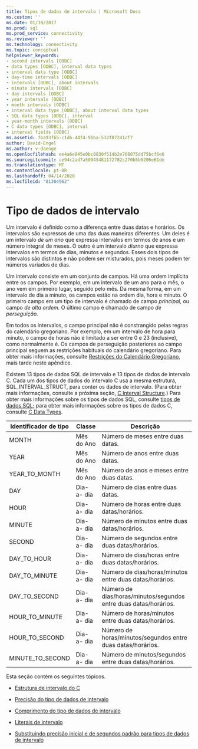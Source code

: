 ```yaml
---
title: Tipos de dados de intervalo | Microsoft Docs
ms.custom: ''
ms.date: 01/19/2017
ms.prod: sql
ms.prod_service: connectivity
ms.reviewer: ''
ms.technology: connectivity
ms.topic: conceptual
helpviewer_keywords:
- second intervals [ODBC]
- data types [ODBC], interval data types
- interval data type [ODBC]
- day-time intervals [ODBC]
- intervals [ODBC], about intervals
- minute intervals [ODBC]
- day intervals [ODBC]
- year intervals [ODBC]
- month intervals [ODBC]
- interval data type [ODBC], about interval data types
- SQL data types [ODBC], interval
- year-month intervals [ODBC]
- C data types [ODBC], interval
- interval fields [ODBC]
ms.assetid: fba93f65-c1db-44f4-91ba-532f87241cf7
author: David-Engel
ms.author: v-daenge
ms.openlocfilehash: ee4a6e845e0bc0830f514b2e768075dd75bcf6e6
ms.sourcegitcommit: ce94c2ad7a50945481172782c270b5b0206e61de
ms.translationtype: MT
ms.contentlocale: pt-BR
ms.lasthandoff: 04/14/2020
ms.locfileid: "81304962"
---
```

# <a name="interval-data-types"></a>Tipo de dados de intervalo
Um intervalo é definido como a diferença entre duas datas e horários. Os intervalos são expressos de uma das duas maneiras diferentes. Um deles é um intervalo *de um ano* que expressa intervalos em termos de anos e um número integral de meses. O outro é um intervalo *diurno* que expressa intervalos em termos de dias, minutos e segundos. Esses dois tipos de intervalos são distintos e não podem ser misturados, pois meses podem ter números variados de dias.  
  
 Um intervalo consiste em um conjunto de campos. Há uma ordem implícita entre os campos. Por exemplo, em um intervalo de um ano para o mês, o ano vem em primeiro lugar, seguido pelo mês. Da mesma forma, em um intervalo de dia a minuto, os campos estão na ordem dia, hora e minuto. O primeiro campo em um tipo de intervalo é chamado de campo *principal,* ou campo *de alta ordem.* O último campo é chamado de campo *de perseguição.*  
  
 Em todos os intervalos, o campo principal não é constrangido pelas regras do calendário gregoriano. Por exemplo, em um intervalo de hora para minuto, o campo de horas não é limitado a ser entre 0 e 23 (inclusive), como normalmente é. Os campos de perseguição posteriores ao campo principal seguem as restrições habituais do calendário gregoriano. Para obter mais informações, consulte [Restrições do Calendário Gregoriano](../../../odbc/reference/appendixes/constraints-of-the-gregorian-calendar.md), mais tarde neste apêndice.  
  
 Existem 13 tipos de dados SQL de intervalo e 13 tipos de dados de intervalo C. Cada um dos tipos de dados do intervalo C usa a mesma estrutura, SQL_INTERVAL_STRUCT, para conter os dados de intervalo. (Para obter mais informações, consulte a próxima seção, [C Interval Structure](../../../odbc/reference/appendixes/c-interval-structure.md).) Para obter mais informações sobre os tipos de dados SQL, consulte [tipos de dados SQL;](../../../odbc/reference/appendixes/sql-data-types.md) para obter mais informações sobre os tipos de dados C, consulte [C Data Types](../../../odbc/reference/appendixes/c-data-types.md).  
  
|Identificador de tipo|Classe|Descrição|  
|---------------------|-----------|-----------------|  
|MONTH|Mês do Ano|Número de meses entre duas datas.|  
|YEAR|Mês do Ano|Número de anos entre duas datas.|  
|YEAR_TO_MONTH|Mês do Ano|Número de anos e meses entre duas datas.|  
|DAY|Dia- a- dia|Número de dias entre duas datas.|  
|HOUR|Dia- a- dia|Número de horas entre duas datas/horários.|  
|MINUTE|Dia- a- dia|Número de minutos entre duas datas/horários.|  
|SECOND|Dia- a- dia|Número de segundos entre duas datas/horários.|  
|DAY_TO_HOUR|Dia- a- dia|Número de dias/horas entre duas datas/horários.|  
|DAY_TO_MINUTE|Dia- a- dia|Número de dias/horas/minutos entre duas datas/horários.|  
|DAY_TO_SECOND|Dia- a- dia|Número de dias/horas/minutos/segundos entre duas datas/horários.|  
|HOUR_TO_MINUTE|Dia- a- dia|Número de horas/minutos entre duas datas/horários.|  
|HOUR_TO_SECOND|Dia- a- dia|Número de horas/minutos/segundos entre duas datas/horários.|  
|MINUTE_TO_SECOND|Dia- a- dia|Número de minutos/segundos entre duas datas/horários.|  
  
 Esta seção contém os seguintes tópicos.  
  
-   [Estrutura de intervalo do C](../../../odbc/reference/appendixes/c-interval-structure.md)  
  
-   [Precisão do tipo de dados de intervalo](../../../odbc/reference/appendixes/interval-data-type-precision.md)  
  
-   [Comprimento do tipo de dados de intervalo](../../../odbc/reference/appendixes/interval-data-type-length.md)  
  
-   [Literais de intervalo](../../../odbc/reference/appendixes/interval-literals.md)  
  
-   [Substituindo precisão inicial e de segundos padrão para tipos de dados de intervalo](../../../odbc/reference/appendixes/overriding-default-leading-and-seconds-precision-for-interval-data-types.md)
